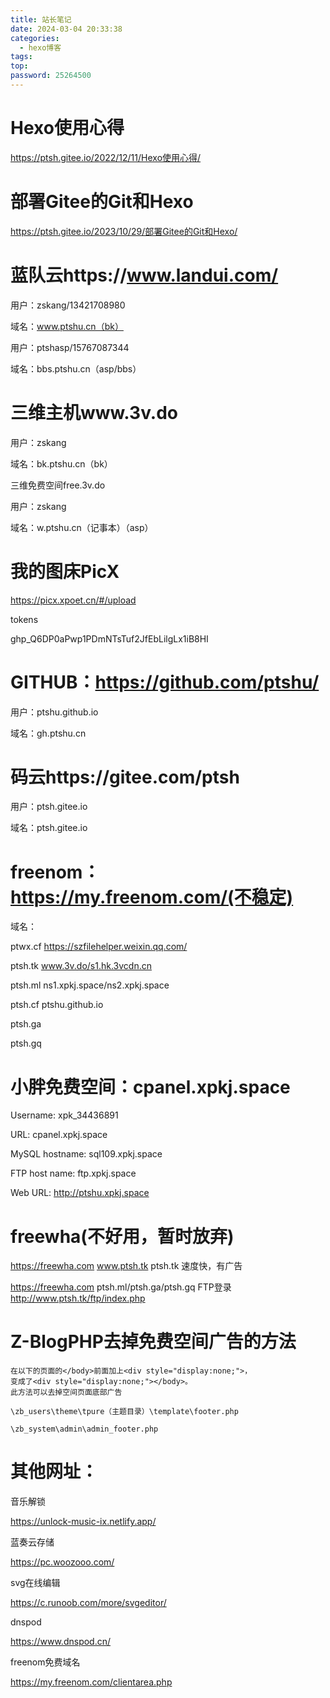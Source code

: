 ```yaml
---
title: 站长笔记
date: 2024-03-04 20:33:38
categories:
  - hexo博客
tags:
top:
password: 25264500
---
```

# Hexo使用心得
 https://ptsh.gitee.io/2022/12/11/Hexo使用心得/

# 部署Gitee的Git和Hexo
https://ptsh.gitee.io/2023/10/29/部署Gitee的Git和Hexo/

<!--more-->

# 蓝队云https://www.landui.com/ 

用户：zskang/13421708980

域名：www.ptshu.cn（bk）

用户：ptshasp/15767087344

域名：bbs.ptshu.cn（asp/bbs）

# 三维主机www.3v.do

用户：zskang

域名：bk.ptshu.cn（bk）

三维免费空间free.3v.do

用户：zskang

域名：w.ptshu.cn（记事本）（asp）

# 我的图床PicX

https://picx.xpoet.cn/#/upload

tokens

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

# GITHUB：https://github.com/ptshu/

用户：ptshu.github.io

域名：gh.ptshu.cn

# 码云https://gitee.com/ptsh

用户：ptsh.gitee.io

域名：ptsh.gitee.io

# freenom：https://my.freenom.com/(不稳定)

域名：

ptwx.cf  https://szfilehelper.weixin.qq.com/

ptsh.tk  www.3v.do/s1.hk.3vcdn.cn

ptsh.ml  ns1.xpkj.space/ns2.xpkj.space

ptsh.cf  ptshu.github.io

ptsh.ga

ptsh.gq

# 小胖免费空间：cpanel.xpkj.space

Username:	xpk_34436891

URL:	cpanel.xpkj.space

MySQL hostname:	sql109.xpkj.space

FTP host name:	ftp.xpkj.space

Web URL:	http://ptshu.xpkj.space

# freewha(不好用，暂时放弃)

https://freewha.com                       www.ptsh.tk  ptsh.tk           速度快，有广告

https://freewha.com   ptsh.ml/ptsh.ga/ptsh.gq  FTP登录 http://www.ptsh.tk/ftp/index.php 

# Z-BlogPHP去掉免费空间广告的方法
```
在以下的页面的</body>前面加上<div style="display:none;">，
变成了<div style="display:none;"></body>。
此方法可以去掉空间页面底部广告

\zb_users\theme\tpure（主题目录）\template\footer.php

\zb_system\admin\admin_footer.php
```
# 其他网址：

音乐解锁

https://unlock-music-ix.netlify.app/ 

蓝奏云存储

https://pc.woozooo.com/ 

svg在线编辑

https://c.runoob.com/more/svgeditor/ 

dnspod

https://www.dnspod.cn/ 

freenom免费域名

https://my.freenom.com/clientarea.php 